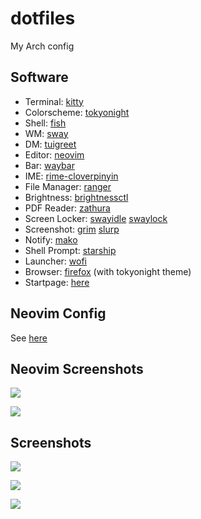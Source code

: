 # dotfiles
My Arch config

## Software

* Terminal: [kitty](https://sw.kovidgoyal.net/kitty/)
* Colorscheme: [tokyonight](https://github.com/folke/tokyonight.nvim)
* Shell: [fish](http://fishshell.com/)
* WM: [sway](https://github.com/swaywm/sway)
* DM:  [tuigreet](https://github.com/apognu/tuigreet)
* Editor: [neovim](http://neovim.org/)
* Bar: [waybar](https://github.com/Alexays/Waybar)
* IME: [rime-cloverpinyin](https://github.com/fkxxyz/rime-cloverpinyin)
* File Manager: [ranger](https://ranger.github.io/)
* Brightness: [brightnessctl](https://github.com/Hummer12007/brightnessctl)
* PDF Reader: [zathura](https://git.pwmt.org/pwmt/zathura)
* Screen Locker: [swayidle](https://github.com/swaywm/swayidle) [swaylock](https://github.com/swaywm/swaylock)
* Screenshot: [grim](https://github.com/emersion/grim) [slurp](https://github.com/emersion/slurp)
* Notify: [mako](https://github.com/emersion/mako)
* Shell Prompt: [starship](https://github.com/starship/starship)
* Launcher:  [wofi](https://hg.sr.ht/~scoopta/wofi) 
* Browser: [firefox](https://www.firefox.com) (with tokyonight theme)
* Startpage: [here](./tokyonight/config/startpage/README.md)

## Neovim Config

See [here](./tokyonight/config/nvim/README.md)

## Neovim Screenshots

![](./img/normal.png)

![](./img/lsp-finder.png)

## Screenshots

![](./img/all.png)

![](./img/zathura.png)

![](./img/firefox.png)

